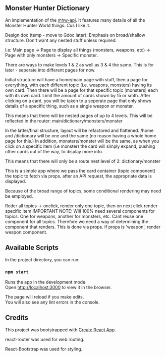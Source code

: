 ## Monster Hunter Dictionary

An implementation of the [mhw-api](https://docs.mhw-db.com/).
It features many details of all the Monster Hunter World things. Cus I like it.

Design doc (temp - move to Gdoc later):
Emphasis on broad/shallow structure. Don't want any nested stuff unless required.

I.e: Main page -> Page to display all things (monsters, weapons, etc) -> Page with only monsters -> Specific monster.

There are ways to make levels 1 & 2 as well as 3 & 4 the same. This is for later - seperate into different pages for now.

Initial structure will have a home/main page with stuff, then a page for everything, with each different topic (i.e. weapons, monsters) having its own card.
Then there will be a page for that specific topic (monsters) each with its own card. Limit the amount of cards shown by 15 or smth. 
After clicking on a card, you will be taken to a seperate page that only shows details of a specific thing, such as a single weapon or monster.

This means that there will be nested pages of up to 4 levels. This will be reflected in the router: main/dictionary/monsters/monster

In the latter/final structure, layout will be refactored and flattened. /home and /dictionary will be one and the same (no reason having a whole home page for this.) In addition, monsters/monster will be the same, as when you click on a specific item (i.e monster) the card will simply expand, pushing other cards out of the way, to display more info.

This means that there will only be a route nest level of 2: dictionary/monster

This is a simple app where we pass the card container (topic component) the topic to fetch
via props. after an API request, the appropriate data is displayed.

Because of the broad range of topics, some conditional rendering may need be employed.

Reder all topics -> onclick, render only one topic, then on next click render specific item
IMPORTANT NOTE: Will 100% need several components for topics. One for weapons, another for monsters, etc. Cant reuse one component for all topics.
Therefore we need a way of determining the component that renders.
This is done via props. If props is 'weapon', render weapon component.

## Available Scripts

In the project directory, you can run:

### `npm start`

Runs the app in the development mode.<br />
Open [http://localhost:3000](http://localhost:3000) to view it in the browser.

The page will reload if you make edits.<br />
You will also see any lint errors in the console.


## Credits

This project was bootstrapped with [Create React App](https://github.com/facebook/create-react-app).

react-router was used for web routing.

React-Bootstrap was used for styling.
